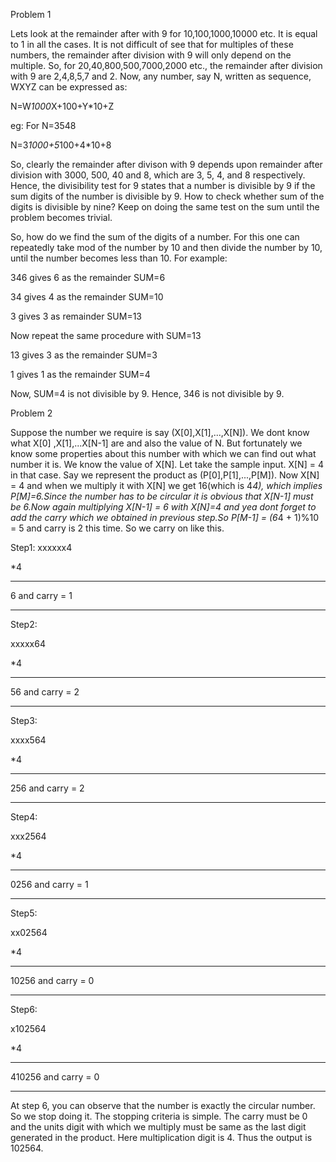 Problem 1

Lets look at the remainder after with 9 for 10,100,1000,10000 etc. It is equal to 1 in all the cases. It is not difficult of see that for multiples of these numbers, the remainder after division with 9 will only depend on the multiple. So, for 20,40,800,500,7000,2000 etc., the remainder after division with 9 are 2,4,8,5,7 and 2. Now, any number, say N, written as sequence, WXYZ can be expressed as:

N=W*1000*X+100+Y*10+Z

eg: For N=3548

N=3*1000+5*100+4*10+8



So, clearly the remainder after divison with 9 depends upon remainder after division with 3000, 500, 40 and 8, which are 3, 5, 4, and 8 respectively. Hence, the divisibility test for 9 states that a number is divisible by 9 if the sum digits of the number is divisible by 9. How to check whether sum of the digits is divisible by nine? Keep on doing the same test on the sum until the problem becomes trivial.

So, how do we find the sum of the digits of a number. For this one can repeatedly take mod of the number by 10 and then divide the number by 10, until the number becomes less than 10. For example:

346 gives 6 as the remainder SUM=6

34 gives 4 as the remainder SUM=10

3 gives 3 as remainder SUM=13




Now repeat the same procedure with SUM=13

13 gives 3 as the remainder SUM=3

1 gives 1 as the remainder SUM=4

Now, SUM=4 is not divisible by 9. Hence, 346 is not divisible by 9.





Problem 2

Suppose the number we require is say (X[0],X[1],...,X[N]). We dont know what X[0] ,X[1],...X[N-1] are and also the value of N. But fortunately we know some properties about this number with which we can find out what number it is. We know the value of X[N]. Let take the sample input. X[N] = 4 in that case. Say we represent the product as (P[0],P[1],...,P[M]). Now X[N] = 4 and when we multiply it with X[N] we get 16(which is 4*4), which implies P[M]=6.Since the number has to be circular it is obvious that X[N-1] must be 6.Now again multiplying X[N-1] = 6 with X[N]=4 and yea dont forget to add the carry which we obtained in previous step.So P[M-1] = (6*4 + 1)%10 = 5 and carry is 2 this time. So we carry on like this.

Step1: xxxxxx4

*4

------

6 and carry = 1

------

Step2:

xxxxx64

*4

------

56 and carry = 2

------

Step3:

xxxx564

*4

------

256 and carry = 2

------

Step4:

xxx2564

*4

------

0256 and carry = 1

------

Step5:

xx02564

*4

------

10256 and carry = 0

------

Step6:

x102564

*4

------

410256 and carry = 0

------

At step 6, you can observe that the number is exactly the circular number. So we stop doing it. The stopping criteria is simple. The carry must be 0 and the units digit with which we multiply must be same as the last digit generated in the product. Here multiplication digit is 4. Thus the output is 102564.





